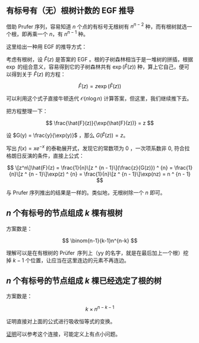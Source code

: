 ## 有标号有（无）根树计数的 EGF 推导

借助 Prufer 序列，容易知道 $n$ 个点的有标号无根树有 $n ^ {n - 2}$ 种，而有根树就选一个根，即再乘一个 $n$，有 $n ^ {n - 1}$ 种。

这里给出一种用 EGF 的推导方式：

考虑有根树，设 $\hat{F}(z)$ 是答案的 EGF 。根的子树森林相当于是一堆树的拼插，根据 $\exp$ 的组合意义，容易得到它的子树森林共有 $\exp(\hat{F}(z))$ 种，算上它自己，便可以得到关于 $\hat{F}(z)$ 的方程：

$$
\hat{F}(z)=z\exp(\hat{F}(z))
$$

可以利用这个式子直接牛顿迭代 $\mathcal{O}(n \log n)$ 计算答案，但这里，我们继续推下去。

把方程整理一下：

$$
\frac{\hat{F}(z)}{\exp(\hat{F}(z))} = z
$$

设 $G(y) = \frac{y}{\exp(y)}$ ，那么 $G(\hat{F}(z)) = z$。

写出 $f(x) = xe ^ {-x}$ 的泰勒展开式，发现它的常数项为 $0$ ，一次项系数非 $0$, 符合拉格朗日反演的条件，直接上公式：

$$
\[z^n\]\hat{F}(z) = \frac{1}{n}\[z ^ {n - 1}\](\frac{z}{G(z)}) ^ {n} = \frac{1}{n}\[z ^ {n - 1}\]\exp(z) ^ {n} = \frac{1}{n}\[z ^ {n - 1}\]\exp(nz) = n ^ {n - 1}
$$

与 Prufer 序列推出的结果是一样的。类似地，无根树除一个 $n$ 即可。

## $n$ 个有标号的节点组成 $k$ 棵有根树
方案数是：

$$
\binom{n-1}{k-1}n^{n-k}
$$

理解可以是在有根树的 $\operatorname{Prüfer}$ 序列上（yy 的名字，就是在最后加上一个根）挖掉 $k-1$ 个位置，让应当在这里连边的元素不再连边。

## $n$ 个有标号的节点组成 $k$ 棵已经选定了根的树
方案数是：

$$
k\times n^{n-k-1}
$$

证明直接对上面的公式进行吸收恒等式的变换。

[证明](https://blog.csdn.net/S1766434333/article/details/103708446)可以参考这个连接，可能定义上有点小问题。

